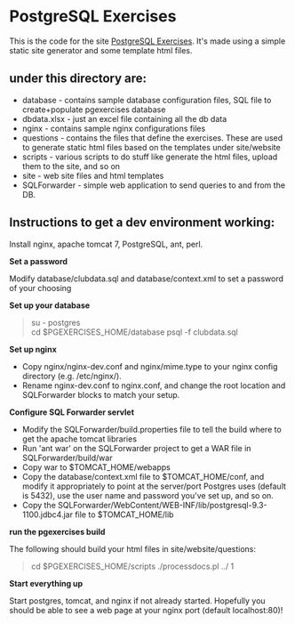 PostgreSQL Exercises
=========

This is the code for the site [PostgreSQL Exercises](http://pgexercises.com).  It's made using a simple static site generator and some template html files.

 under this directory are:
 -----

 - database - contains sample database configuration files, SQL file to create+populate pgexercises database  
 - dbdata.xlsx - just an excel file containing all the db data  
 - nginx - contains sample nginx configurations files  
 - questions - contains the files that define the exercises.  These are used to generate static html files based on the templates under site/website  
 - scripts - various scripts to do stuff like generate the html files, upload them to the site, and so on  
 - site - web site files and html templates  
 - SQLForwarder - simple web application to send queries to and from the DB.  


 Instructions to get a dev environment working:
 -----

 Install nginx, apache tomcat 7, PostgreSQL, ant, perl.  

 **Set a password**  

 Modify database/clubdata.sql and database/context.xml to set a password of your choosing  

 **Set up your database**  

 > su - postgres  
 > cd $PGEXERCISES\_HOME/database 
 > psql -f clubdata.sql  

 **Set up nginx**  

 - Copy nginx/nginx-dev.conf and nginx/mime.type to your nginx config directory (e.g. /etc/nginx/).  
 - Rename nginx-dev.conf to nginx.conf, and change the root location and SQLForwarder blocks to match your setup.  

 **Configure SQL Forwarder servlet**  

 - Modify the SQLForwarder/build.properties file to tell the build where to get the apache tomcat libraries  
 - Run 'ant war' on the SQLForwarder project to get a WAR file in SQLForwarder/build/war  
 - Copy war to $TOMCAT\_HOME/webapps 
 - Copy the database/context.xml file to $TOMCAT\_HOME/conf, and modify it appropriately to point at the server/port Postgres uses (default is 5432), use the user name and password you've set up, and so on.  
 - Copy the SQLForwarder/WebContent/WEB-INF/lib/postgresql-9.3-1100.jdbc4.jar file to $TOMCAT\_HOME/lib 

 **run the pgexercises build**  

 The following should build your html files in site/website/questions:
 > cd $PGEXERCISES\_HOME/scripts 
 > ./processdocs.pl ../ 1

 **Start everything up**

 Start postgres, tomcat, and nginx if not already started.  Hopefully you should be able to see a web page at your nginx port (default localhost:80)!

